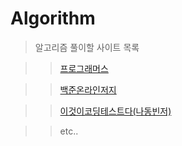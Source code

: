 Algorithm
=========

>알고리즘 풀이할 사이트 목록

>>[프로그래머스](https://programmers.co.kr/ "Programmers Link")

>>[백준온라인저지](https://www.acmicpc.net/problemset "BOJ Link")

>>[이것이코딩테스트다(나동빈저)](https://book.naver.com/bookdb/book_detail.nhn?bid=16439154, "Book Link")

>>etc..
